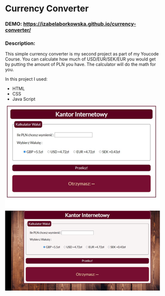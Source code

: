 # Currency Converter

### DEMO: https://izabelaborkowska.github.io/currency-converter/

### Description:
This simple currency converter is my second project as part of my Youcode Course. 
You can calculate how much of USD/EUR/SEK/EUR you would get by putting the amount of PLN you have. 
The calculator will do the math for you. 

In this project I used: 
- HTML
- CSS
- Java Script

![Screenshot](images/appstart.JPG)
![gif](images/currencyconvertergif.gif)
